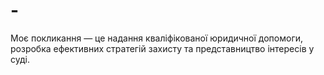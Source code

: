 # -
Моє покликання — це надання кваліфікованої юридичної допомоги, розробка ефективних стратегій захисту та представництво інтересів у суді.
